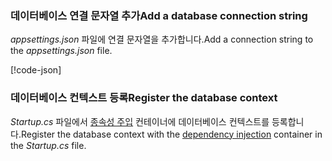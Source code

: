 <a name="cs"></a>
### <a name="add-a-database-connection-string"></a><span data-ttu-id="39e19-101">데이터베이스 연결 문자열 추가</span><span class="sxs-lookup"><span data-stu-id="39e19-101">Add a database connection string</span></span>

<span data-ttu-id="39e19-102">*appsettings.json* 파일에 연결 문자열을 추가합니다.</span><span class="sxs-lookup"><span data-stu-id="39e19-102">Add a connection string to the *appsettings.json* file.</span></span>

[!code-json[](../../tutorials/razor-pages/razor-pages-start/sample/RazorPagesMovie/appsettings_SQLite.json?highlight=8-10)]

<a name="reg"></a>
###  <a name="register-the-database-context"></a><span data-ttu-id="39e19-103">데이터베이스 컨텍스트 등록</span><span class="sxs-lookup"><span data-stu-id="39e19-103">Register the database context</span></span>

<span data-ttu-id="39e19-104">*Startup.cs* 파일에서 [종속성 주입](xref:fundamentals/dependency-injection) 컨테이너에 데이터베이스 컨텍스트를 등록합니다.</span><span class="sxs-lookup"><span data-stu-id="39e19-104">Register the database context with the [dependency injection](xref:fundamentals/dependency-injection) container in the *Startup.cs* file.</span></span>